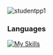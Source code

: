 <p align="left"> <img src="https://komarev.com/ghpvc/?username=studentpp1&label=Profile%20views&color=0e75b6&style=flat" alt="studentpp1" /> </p>

### Languages
[![My Skills](https://skillicons.dev/icons?i=py,java,js,html,css)](https://skillicons.dev)
<br>

